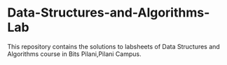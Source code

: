 # Data-Structures-and-Algorithms-Lab
This repository contains the solutions to labsheets of Data Structures and Algorithms course in Bits Pilani,Pilani Campus.
